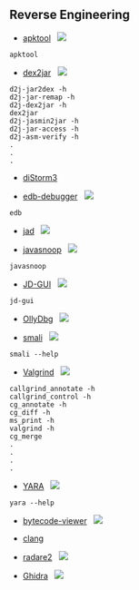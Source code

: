 ## Reverse Engineering


* [apktool](https://tools.kali.org/reverse-engineering/apktool)&nbsp;&nbsp;&nbsp;[![](https://raw.githubusercontent.com/hhhrrrttt222111/Ethical-Hacking-Tools/master/0/gitlab.png?token=AKLVDP5MB6RCSXS423WWIA26WYYWM)](https://gitlab.com/kalilinux/packages/apktool)&nbsp;&nbsp;&nbsp;  
``` 
apktool
```
* [dex2jar](https://tools.kali.org/reverse-engineering/dex2jar)&nbsp;&nbsp;&nbsp;[![](https://raw.githubusercontent.com/hhhrrrttt222111/Ethical-Hacking-Tools/master/0/github.png?token=AKLVDP4M2RTUFTJVE5QLRV26WYYCE)](https://github.com/pxb1988/dex2jar)
``` 
d2j-jar2dex -h
d2j-jar-remap -h
d2j-dex2jar -h
dex2jar
d2j-jasmin2jar -h
d2j-jar-access -h
d2j-asm-verify -h
.
.
.
```
* [diStorm3](https://tools.kali.org/reverse-engineering/distorm3)
 
* [edb-debugger](https://tools.kali.org/reverse-engineering/edb-debugger)&nbsp;&nbsp;&nbsp;[![](https://raw.githubusercontent.com/hhhrrrttt222111/Ethical-Hacking-Tools/master/0/gitlab.png?token=AKLVDP5MB6RCSXS423WWIA26WYYWM)](https://gitlab.com/kalilinux/packages/edb-debugger)
 ```
 edb
 ```
* [jad](https://tools.kali.org/reverse-engineering/jad)&nbsp;&nbsp;&nbsp;[![](https://raw.githubusercontent.com/hhhrrrttt222111/Ethical-Hacking-Tools/master/0/gitlab.png?token=AKLVDP5MB6RCSXS423WWIA26WYYWM)](https://gitlab.com/kalilinux/packages/jad)
 
* [javasnoop](https://tools.kali.org/reverse-engineering/javasnoop)&nbsp;&nbsp;&nbsp;[![](https://raw.githubusercontent.com/hhhrrrttt222111/Ethical-Hacking-Tools/master/0/gitlab.png?token=AKLVDP5MB6RCSXS423WWIA26WYYWM)](https://gitlab.com/kalilinux/packages/javasnoop)&nbsp;&nbsp;&nbsp;  
``` 
javasnoop
```
* [JD-GUI](https://tools.kali.org/reverse-engineering/jd-gui)&nbsp;&nbsp;&nbsp;[![](https://raw.githubusercontent.com/hhhrrrttt222111/Ethical-Hacking-Tools/master/0/gitlab.png?token=AKLVDP5MB6RCSXS423WWIA26WYYWM)](https://gitlab.com/kalilinux/packages/jd-gui)
``` 
jd-gui
```
* [OllyDbg](https://tools.kali.org/reverse-engineering/ollydbg)&nbsp;&nbsp;&nbsp;[![](https://raw.githubusercontent.com/hhhrrrttt222111/Ethical-Hacking-Tools/master/0/gitlab.png?token=AKLVDP5MB6RCSXS423WWIA26WYYWM)](https://gitlab.com/kalilinux/packages/ollydbg)&nbsp;&nbsp;&nbsp;  
 
* [smali](https://tools.kali.org/reverse-engineering/smali)&nbsp;&nbsp;&nbsp;[![](https://raw.githubusercontent.com/hhhrrrttt222111/Ethical-Hacking-Tools/master/0/github.png?token=AKLVDP4M2RTUFTJVE5QLRV26WYYCE)](https://github.com/JesusFreke/smali)
``` 
smali --help
```
* [Valgrind](https://tools.kali.org/reverse-engineering/valgrind)&nbsp;&nbsp;&nbsp;[![](https://raw.githubusercontent.com/hhhrrrttt222111/Ethical-Hacking-Tools/master/0/gitlab.png?token=AKLVDP5MB6RCSXS423WWIA26WYYWM)](https://gitlab.com/kalilinux/packages/valgrind)
``` 
callgrind_annotate -h
callgrind_control -h
cg_annotate -h
cg_diff -h
ms_print -h
valgrind -h
cg_merge
.
.
.
.
```
* [YARA](https://tools.kali.org/reverse-engineering/yara)&nbsp;&nbsp;&nbsp;[![](https://raw.githubusercontent.com/hhhrrrttt222111/Ethical-Hacking-Tools/master/0/github.png?token=AKLVDP4M2RTUFTJVE5QLRV26WYYCE)](https://github.com/virustotal/yara)
``` 
yara --help
```
* [bytecode-viewer](https://en.kali.tools/all/?tool=181)&nbsp;&nbsp;&nbsp;[![](https://raw.githubusercontent.com/hhhrrrttt222111/Ethical-Hacking-Tools/master/0/github.png?token=AKLVDP4M2RTUFTJVE5QLRV26WYYCE)](https://github.com/Konloch/bytecode-viewer)

* [clang](https://installlion.com/kali/kali/main/c/clang/install/index.html)

* [radare2](https://rada.re/n/)&nbsp;&nbsp;&nbsp;[![](https://raw.githubusercontent.com/hhhrrrttt222111/Ethical-Hacking-Tools/master/0/github.png?token=AKLVDP4M2RTUFTJVE5QLRV26WYYCE)](https://github.com/radareorg/radare2)&nbsp;&nbsp;&nbsp; 

* [Ghidra](https://ghidra-sre.org/)&nbsp;&nbsp;&nbsp;[![](https://raw.githubusercontent.com/hhhrrrttt222111/Ethical-Hacking-Tools/master/0/github.png?token=AKLVDP4M2RTUFTJVE5QLRV26WYYCE)](https://github.com/NationalSecurityAgency/ghidra)&nbsp;&nbsp;&nbsp; 


